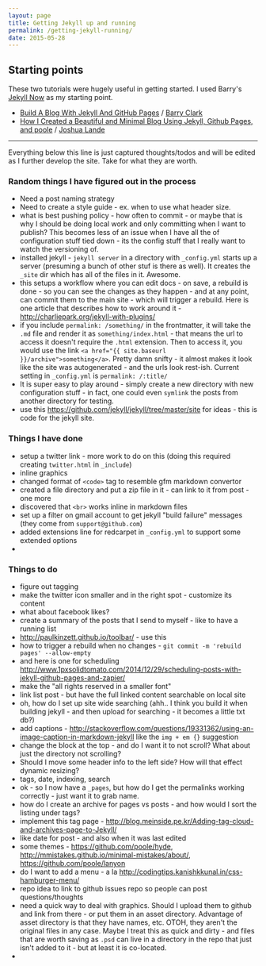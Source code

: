 ```yaml
---
layout: page
title: Getting Jekyll up and running
permalink: /getting-jekyll-running/
date: 2015-05-28
---
```


## Starting points

These two tutorials were hugely useful in getting started. I used Barry's [Jekyll Now](https://github.com/barryclark/jekyll-now) as my starting point.

* [Build A Blog With Jekyll And GitHub Pages](http://www.smashingmagazine.com/2014/08/01/build-blog-jekyll-github-pages/) / [Barry Clark](http://www.smashingmagazine.com/author/barryclark/)
* [How I Created a Beautiful and Minimal Blog Using Jekyll, Github Pages, and poole](http://joshualande.com/jekyll-github-pages-poole/) / [Joshua Lande](http://joshualande.com/)

--------------------------
Everything below this line is just captured thoughts/todos and will be edited as I further develop the site. Take for what they are worth.


### Random things I have figured out in the process

* Need a post naming strategy
* Need to create a style guide - ex. when to use what header size.
* what is best pushing policy - how often to commit - or maybe that is why I should be doing local work and only committing when I want to publish? This becomes less of an issue when I have all the of configuration stuff tied down - its the config stuff that I really want to watch the versioning of.
* installed jekyll - `jekyll server` in a directory with `_config.yml` starts up a server (presuming a bunch of other stuf is there as well). It creates the `_site` dir which has all of the files in it. Awesome.
* this setups a workflow where you can edit docs - on save, a rebuild is done - so you can see the changes as they happen - and at any point, can commit them to the main site - which will trigger a rebuild. Here is one article that describes how to work around it - http://charliepark.org/jekyll-with-plugins/
* if you include `permalink: /something/` in the frontmatter, it will take the `.md` file and render it as `something/index.html` - that means the url to access it doesn't require the `.html` extension. Then to access it, you would use the link `<a href="{{ site.baseurl }}/archive">something</a>`. Pretty damn snifty - it almost makes it look like the site was autogenerated - and the urls look rest-ish. Current setting in `_config.yml` is `permalink: /:title/`
* It is super easy to play around - simply create a new directory with new configuration stuff - in fact, one could even `symlink` the posts from another directory for testing.
* use this https://github.com/jekyll/jekyll/tree/master/site for ideas - this is code for the jekyll site.

### Things I have done

* setup a twitter link - more work to do on this (doing this required creating `twitter.html` in `_include`)
* inline graphics
* changed format of `<code>` tag to resemble gfm markdown convertor
* created a file directory and put a zip file in it - can link to it from post - one more
* discovered that `<br>` works inline in markdown files
* set up a filter on gmail account to get jekyll "build failure" messages (they come from `support@github.com`)
* added extensions line for redcarpet in `_config.yml` to support some extended options
*

### Things to do

* figure out tagging
* make the twitter icon smaller and in the right spot - customize its content
* what about facebook likes?
* create a summary of the posts that I send to myself - like to have a running list
* http://paulkinzett.github.io/toolbar/ - use this
* how to trigger a rebuild when no changes - `git commit -m 'rebuild pages' --allow-empty`
* and here is one for scheduling http://www.1pxsolidtomato.com/2014/12/29/scheduling-posts-with-jekyll-github-pages-and-zapier/
* make the "all rights reserved in a smaller font"
* link list post - but have the full linked content searchable on local site
* oh, how do I set up site wide searching (ahh.. I think you build it when building jekyll - and then upload for searching - it becomes a little txt db?)
* add captions - http://stackoverflow.com/questions/19331362/using-an-image-caption-in-markdown-jekyll like the `img + em {}` suggestion
* change the block at the top - and do I want it to not scroll? What about just the directory not scrolling?
* Should I move some header info to the left side? How will that effect dynamic resizing?
* tags, date, indexing, search
* ok - so I now have a `_pages`, but how do I get the permalinks working correctly - just want it to grab name.
* how do I create an archive for pages vs posts - and how would I sort the listing under tags?
* implement this tag page - http://blog.meinside.pe.kr/Adding-tag-cloud-and-archives-page-to-Jekyll/
* like date for post - and also when it was last edited
* some themes - https://github.com/poole/hyde, http://mmistakes.github.io/minimal-mistakes/about/, https://github.com/poole/lanyon
* do I want to add a menu - a la http://codingtips.kanishkkunal.in/css-hamburger-menu/
* repo idea to link to github issues repo so people can post questions/thoughts
* need a quick way to deal with graphics. Should I upload them to github and link from there - or put them in an asset directory. Advantage of asset directory is that they have names, etc. OTOH, they aren't the original files in any case. Maybe I treat this as quick and dirty - and files that are worth saving as `.psd` can live in a directory in the repo that just isn't added to it - but at least it is co-located.
*

###
